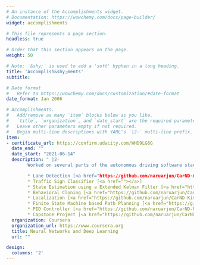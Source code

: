 ```yaml
---
# An instance of the Accomplishments widget.
# Documentation: https://wowchemy.com/docs/page-builder/
widget: accomplishments

# This file represents a page section.
headless: true

# Order that this section appears on the page.
weight: 50

# Note: `&shy;` is used to add a 'soft' hyphen in a long heading.
title: 'Accomplish&shy;ments'
subtitle:

# Date format
#   Refer to https://wowchemy.com/docs/customization/#date-format
date_format: Jan 2006

# Accomplishments.
#   Add/remove as many `item` blocks below as you like.
#   `title`, `organization`, and `date_start` are the required parameters.
#   Leave other parameters empty if not required.
#   Begin multi-line descriptions with YAML's `|2-` multi-line prefix.
item:
- certificate_url: https://confirm.udacity.com/WHD9LG6G
  date_end: ""
  date_start: "2021-06-14"
  description: " |2- 
        Worked on several parts of the autonomous driving software stack. The projects along with their github links are listed below. For detailed information on the projects, please refer to the repositories.

        * Lane Detection [<a href="https://github.com/naruarjun/CarND-Advanced-Lane-Lines">github</a>]
        * Traffic Sign Classifier [<a href=""></a>]
        * State Estimation using a Extended Kalman Filter [<a href="https://github.com/naruarjun/CarND-Extended-Kalman-Filter-Project">github</a>]
        * Behavioral Cloning [<a href="https://github.com/naruarjun/CarND-Behavioral-Cloning-P3">github</a>]
        * Localization [<a href="https://github.com/naruarjun/CarND-Kidnapped-Vehicle-Project">github</a>]
        * Finite State Machine based Path Planning [<a href="https://github.com/naruarjun/CarND-Path-Planning-Project">github</a>]
        * PID Controller [<a href="https://github.com/naruarjun/CarND-PID-Control-Project">github</a>]
        * Capstone Project [<a href="https://github.com/naruarjun/CarND-Capstone">github</a>]"
  organization: Coursera
  organization_url: https://www.coursera.org
  title: Neural Networks and Deep Learning
  url: ""

design:
  columns: '2' 
---
```


